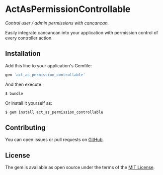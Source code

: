 # ActAsPermissionControllable

*Control user / admin permissions with cancancan.*

Easily integrate cancancan into your application with permission control of every controller action.

## Installation
Add this line to your application's Gemfile:

```ruby
gem 'act_as_permission_controllable'
```

And then execute:

```bash
$ bundle
```

Or install it yourself as:

```bash
$ gem install act_as_permission_controllable
```

## Contributing

You can open issues or pull requests on [GitHub](https://github.com/caiguanhao/act_as_permission_controllable).

## License

The gem is available as open source under the terms of the [MIT License](http://opensource.org/licenses/MIT).
